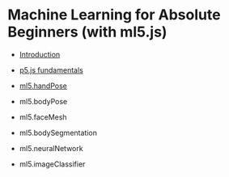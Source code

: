 # Machine Learning for Absolute Beginners (with ml5.js)

- [Introduction](./introduction)

- [p5.js fundamentals](./00-p5js-fundamentals)

- [ml5.handPose](./01-ml5-handpose)

- ml5.bodyPose

- ml5.faceMesh

- ml5.bodySegmentation

- ml5.neuralNetwork

- ml5.imageClassifier
